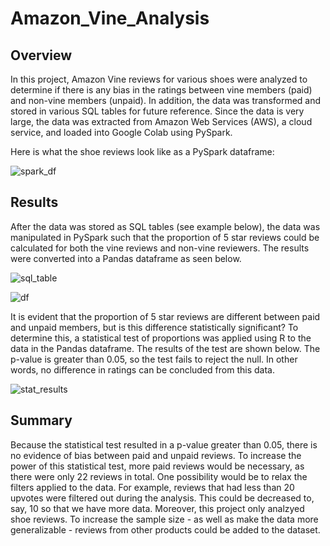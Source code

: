 # Amazon_Vine_Analysis

## Overview

In this project, Amazon Vine reviews for various shoes were analyzed to determine if there is any bias in the ratings between vine members (paid) and non-vine members (unpaid). In addition, the data was transformed and stored in various SQL tables for future reference. Since the data is very large, the data was extracted from Amazon Web Services (AWS), a cloud service, and loaded into Google Colab using PySpark. 

Here is what the shoe reviews look like as a PySpark dataframe: 

![spark_df](spark_dataframe_example.png)

## Results

After the data was stored as SQL tables (see example below), the data was manipulated in PySpark such that the proportion of 5 star reviews could be calculated for both the vine reviews and non-vine reviewers. The results were converted into a Pandas dataframe as seen below. 

![sql_table](sql_table_example.png)

![df](pandas_dataframe.png)

It is evident that the proportion of 5 star reviews are different between paid and unpaid members, but is this difference statistically significant? To determine this, a statistical test of proportions was applied using R to the data in the Pandas dataframe. The results of the test are shown below. The p-value is greater than 0.05, so the test fails to reject the null. In other words, no difference in ratings can be concluded from this data. 

![stat_results](stat_test_results.png)

## Summary

Because the statistical test resulted in a p-value greater than 0.05, there is no evidence of bias between paid and unpaid reviews. To increase the power of this statistical test, more paid reviews would be necessary, as there were only 22 reviews in total. One possibility would be to relax the filters applied to the data. For example, reviews that had less than 20 upvotes were filtered out during the analysis. This could be decreased to, say, 10 so that we have more data. Moreover, this project only analzyed shoe reviews. To increase the sample size - as well as make the data more generalizable - reviews from other products could be added to the dataset. 






